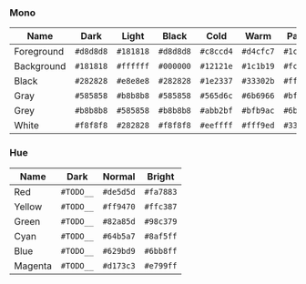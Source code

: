 ### Mono

| Name       | Dark      | Light     | Black     | Cold      | Warm      | Paper     |
| ---------- | --------- | --------- | --------- | --------- | --------- | --------- |
| Foreground | `#d8d8d8` | `#181818` | `#d8d8d8` | `#c8ccd4` | `#d4cfc7` | `#1c1b19` |
| Background | `#181818` | `#ffffff` | `#000000` | `#12121e` | `#1c1b19` | `#fce8c3` |
| Black      | `#282828` | `#e8e8e8` | `#282828` | `#1e2337` | `#33302b` | `#fff9ed` |
| Gray       | `#585858` | `#b8b8b8` | `#585858` | `#565d6c` | `#6b6966` | `#bfb9ac` |
| Grey       | `#b8b8b8` | `#585858` | `#b8b8b8` | `#abb2bf` | `#bfb9ac` | `#6b6966` |
| White      | `#f8f8f8` | `#282828` | `#f8f8f8` | `#eeffff` | `#fff9ed` | `#33302b` |

### Hue

| Name    | Dark      | Normal    | Bright    |
| ------- | --------- | --------- | --------- |
| Red     | `#TODO__` | `#de5d5d` | `#fa7883` |
| Yellow  | `#TODO__` | `#ff9470` | `#ffc387` |
| Green   | `#TODO__` | `#82a85d` | `#98c379` |
| Cyan    | `#TODO__` | `#64b5a7` | `#8af5ff` |
| Blue    | `#TODO__` | `#629bd9` | `#6bb8ff` |
| Magenta | `#TODO__` | `#d173c3` | `#e799ff` |
